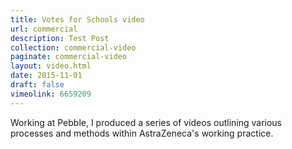 ```yaml
---
title: Votes for Schools video
url: commercial
description: Test Post
collection: commercial-video
paginate: commercial-video
layout: video.html
date: 2015-11-01
draft: false
vimeolink: 6659209
---
```

Working at Pebble, I produced a series of videos outlining various processes and methods within AstraZeneca's working practice.